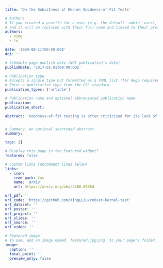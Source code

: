 ```yaml
---
title: 'On the Robustness of Kernel Goodness-of-Fit Tests'

# Authors
# If you created a profile for a user (e.g. the default `admin` user), write the username (folder name) here
# and it will be replaced with their full name and linked to their profile.
authors:
  - xing
  - fx

date: '2024-08-11T00:00:00Z'
doi: ''

# Schedule page publish date (NOT publication's date).
publishDate: '2017-01-01T00:00:00Z'

# Publication type.
# Accepts a single type but formatted as a YAML list (for Hugo requirements).
# Enter a publication type from the CSL standard.
publication_types: ['article']

# Publication name and optional abbreviated publication name.
publication:
publication_short:

abstract: 'Goodness-of-fit testing is often criticized for its lack of practical relevance; since ``all models are wrong'', the null hypothesis that the data conform to our model is ultimately always rejected when the sample size is large enough. Despite this, probabilistic models are still used extensively, raising the more pertinent question of whether the model is good enough for a specific task. This question can be formalized as a robust goodness-of-fit testing problem by asking whether the data were generated by a distribution corresponding to our model up to some mild perturbation. In this paper, we show that existing kernel goodness-of-fit tests are not robust according to common notions of robustness including qualitative and quantitative robustness. We also show that robust techniques based on tilted kernels from the parameter estimation literature are not sufficient for ensuring both types of robustness in the context of goodness-of-fit testing. We therefore propose the first robust kernel goodness-of-fit test which resolves this open problem using kernel Stein discrepancy balls, which encompass perturbation models such as Huber contamination models and density uncertainty bands.'


# Summary. An optional shortened abstract.
summary: 

tags: []

# Display this page in the Featured widget?
featured: false

# Custom links (uncomment lines below)
links:
  - icon:
    icon_pack: fas
    name: 'arXiv'
    url: https://arxiv.org/abs/2408.05854

url_pdf: ''
url_code: 'https://github.com/XingLLiu/robust-kernel-test'
url_dataset: ''
url_poster: ''
url_project: ''
url_slides: ''
url_source: ''
url_video: ''

# Featured image
# To use, add an image named `featured.jpg/png` to your page's folder.
image:
  caption: ''
  focal_point: ''
  preview_only: false
---
```

